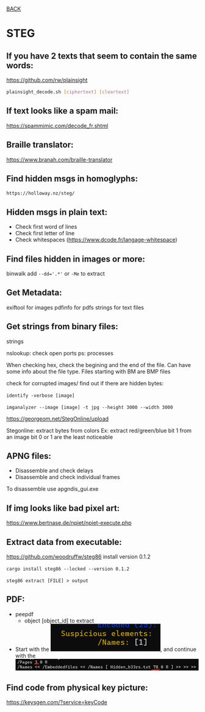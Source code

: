 [BACK](../README.md)
# STEG
## If you have 2 texts that seem to contain the same words:

https://github.com/rw/plainsight

```bash
plainsight_decode.sh [ciphertext] [cleartext]
```

## If text looks like a spam mail:

https://spammimic.com/decode_fr.shtml

## Braille translator:

https://www.branah.com/braille-translator

## Find hidden msgs in homoglyphs:

    https://holloway.nz/steg/

## Hidden msgs in plain text:

- Check first word of lines
- Check first letter of line
- Check whitespaces (https://www.dcode.fr/langage-whitespace)

## Find files hidden in images or more:
binwalk
add `--dd='.*'` or `-Me` to extract

## Get Metadata:
exiftool for images
pdfinfo for pdfs
strings for text files

## Get strings from binary files:
strings

nslookup: check open ports
ps: processes

When checking hex, check the begining and the end of the file. Can have some info about the file type.
Files starting with BM are BMP files

check for corrupted images/ find out if there are hidden bytes:

`identify -verbose [image]`

`imganalyzer --image [image] -t jpg --height 3000 --width 3000`

https://georgeom.net/StegOnline/upload

Stegonline: extract bytes from colors
Ex: extract red/green/blue bit 1 from an image
bit 0 or 1 are the least noticeable

## APNG files:

- Disassemble and check delays
- Disassemble and check individual frames

To disassemble use apgndis_gui.exe

## If img looks like bad pixel art:
https://www.bertnase.de/npiet/npiet-execute.php

## Extract data from executable:

https://github.com/woodruffw/steg86
install version 0.1.2

`cargo install steg86 --locked --version 0.1.2`

`steg86 extract [FILE] > output`

## PDF:

- peepdf
  - object [object_id] to extract
- Start with the ![Suspicious element](img/Sus_el.png), and continue with the ![numbers Shown](img/pdf_nums.png)

## Find code from physical key picture:

https://keysgen.com/?service=keyCode